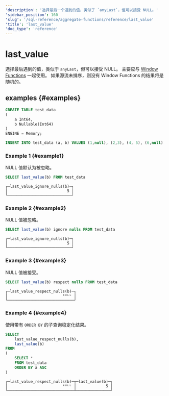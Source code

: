```yaml
---
'description': '选择最后一个遇到的值，类似于 `anyLast`，但可以接受 NULL。'
'sidebar_position': 160
'slug': '/sql-reference/aggregate-functions/reference/last_value'
'title': 'last_value'
'doc_type': 'reference'
---
```



# last_value

选择最后遇到的值，类似于 `anyLast`，但可以接受 NULL。
主要应与 [Window Functions](../../window-functions/index.md) 一起使用。
如果源流未排序，则没有 Window Functions 的结果将是随机的。

## examples {#examples}

```sql
CREATE TABLE test_data
(
    a Int64,
    b Nullable(Int64)
)
ENGINE = Memory;

INSERT INTO test_data (a, b) VALUES (1,null), (2,3), (4, 5), (6,null)
```

### Example 1 {#example1}
NULL 值默认为被忽略。
```sql
SELECT last_value(b) FROM test_data
```

```text
┌─last_value_ignore_nulls(b)─┐
│                          5 │
└────────────────────────────┘
```

### Example 2 {#example2}
NULL 值被忽略。
```sql
SELECT last_value(b) ignore nulls FROM test_data
```

```text
┌─last_value_ignore_nulls(b)─┐
│                          5 │
└────────────────────────────┘
```

### Example 3 {#example3}
NULL 值被接受。
```sql
SELECT last_value(b) respect nulls FROM test_data
```

```text
┌─last_value_respect_nulls(b)─┐
│                        ᴺᵁᴸᴸ │
└─────────────────────────────┘
```

### Example 4 {#example4}
使用带有 `ORDER BY` 的子查询稳定化结果。
```sql
SELECT
    last_value_respect_nulls(b),
    last_value(b)
FROM
(
    SELECT *
    FROM test_data
    ORDER BY a ASC
)
```

```text
┌─last_value_respect_nulls(b)─┬─last_value(b)─┐
│                        ᴺᵁᴸᴸ │             5 │
└─────────────────────────────┴───────────────┘
```

